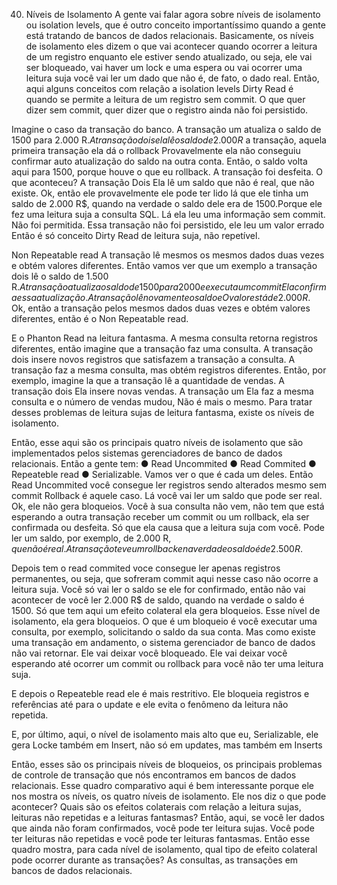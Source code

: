 40. Níveis de Isolamento
A gente vai falar agora sobre níveis de isolamento ou isolation levels, que é outro conceito importantíssimo quando a gente está tratando de bancos de dados relacionais.
Basicamente, os níveis de isolamento eles dizem o que vai acontecer quando ocorrer a leitura de um registro enquanto ele estiver sendo atualizado, ou seja, ele vai ser bloqueado, vai haver um lock e uma espera ou vai ocorrer uma leitura suja você vai ler um dado que não é, de fato, o dado real.
Então, aqui alguns conceitos com relação a isolation levels Dirty Read é quando se permite a leitura de um registro sem commit. O que quer dizer sem commit, quer dizer que o registro ainda não foi persistido.

Imagine o caso da transação do banco.
A transação um atualiza o saldo de 1500 para 2.000 R$.
A transação dois ela lê o saldo de 2.000 R$ a transação, aquela primeira transação ela dá o rollback Provavelmente ela não conseguiu confirmar auto atualização do saldo na outra conta.
Então, o saldo volta aqui para 1500, porque houve o que eu rollback. A transação foi desfeita.
O que aconteceu? A transação Dois Ela lê um saldo que não é real, que não existe.
Ok, então ele provavelmente ele pode ter lido lá que ele tinha um saldo de 2.000 R$, quando na verdade o saldo dele era de 1500.Porque ele fez uma leitura suja a consulta SQL. Lá ela leu uma informação sem commit.
Não foi permitida. Essa transação não foi persistido, ele leu um valor errado Então é só conceito Dirty Read de leitura suja, não repetível.

Non Repeatable read A transação lê mesmos os mesmos dados duas vezes e obtém valores diferentes. Então vamos ver que um exemplo a transação dois lê o saldo de 1.500 R$.
A transação atualiza o saldo de 1500 para 2000 e executa um commit Ela confirma essa atualização.
A transação lê novamente o saldo e O valor está de 2.000 R$.
Ok, então a transação pelos mesmos dados duas vezes e obtém valores diferentes, então é o Non Repeatable read.

E o Phanton Read na leitura fantasma.
A mesma consulta retorna registros diferentes, então imagine que a transação faz uma consulta. A transação dois insere novos registros que satisfazem a transação a consulta. A transação faz a mesma consulta, mas obtém registros diferentes. Então, por exemplo, imagine la que a transação lê a quantidade de vendas. A transação dois Ela insere novas vendas. A transação um Ela faz a mesma consulta e o número de vendas mudou, Não é mais o mesmo.
Para tratar desses problemas de leitura sujas de leitura fantasma, existe os níveis de isolamento.

Então, esse aqui são os principais quatro níveis de isolamento que são implementados pelos sistemas gerenciadores de banco de dados relacionais.
Então a gente tem: 
●	Read Uncommited
●	Read Commited
●	Repeateble read
●	Serializable.
Vamos ver o que é cada um deles.
Então Read Uncommited  você consegue ler registros sendo alterados mesmo sem commit Rollback é aquele caso.
Lá você vai ler um saldo que pode ser real. Ok, ele não gera bloqueios. Você à sua consulta não vem, não tem que está esperando a outra transação receber um commit ou um rollback, ela ser confirmada ou desfeita. Só que ela causa que a leitura suja com você. Pode ler um saldo, por exemplo, de 2.000 R$, que não é real. A transação teve um rollback e na verdade o saldo é de 2.500 R$.

Depois tem o read commited voce consegue ler apenas registros permanentes, ou seja, que sofreram commit aqui nesse caso não ocorre a leitura suja. Você só vai ler o saldo se ele for confirmado, então não vai acontecer de você ler 2.000 R$ de saldo, quando na verdade o saldo é 1500. Só que tem aqui um efeito colateral ela gera bloqueios. Esse nível de isolamento, ela gera bloqueios. O que é um bloqueio é você executar uma consulta, por exemplo, solicitando o saldo da sua conta. Mas como existe uma transação em andamento, o sistema gerenciador de banco de dados não vai retornar. Ele vai deixar você bloqueado. Ele vai deixar você esperando até ocorrer um commit ou rollback para você não ter uma leitura suja.

E depois o Repeateble read ele é mais restritivo. Ele bloqueia registros e referências até para o update e ele evita o fenômeno da leitura não repetida.

E, por último, aqui, o nível de isolamento mais alto que eu, Serializable, ele gera Locke também em Insert, não só em updates, mas também em Inserts

Então, esses são os principais níveis de bloqueios, os principais problemas de controle de transação que nós encontramos em bancos de dados relacionais. Esse quadro comparativo aqui é bem interessante porque ele nos mostra os níveis, os quatro níveis de isolamento. Ele nos diz o que pode acontecer?
Quais são os efeitos colaterais com relação a leitura sujas, leituras não repetidas e a leituras fantasmas?
Então, aqui, se você ler dados que ainda não foram confirmados, você pode ter leitura sujas.
Você pode ter leituras não repetidas e você pode ter leituras fantasmas.
Então esse quadro mostra, para cada nível de isolamento, qual tipo de efeito colateral pode ocorrer durante as transações?
As consultas, as transações em bancos de dados relacionais.